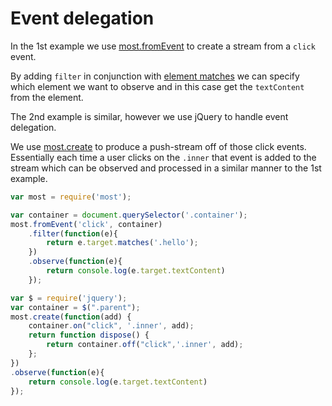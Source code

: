 # Event delegation 

In the 1st example we use [most.fromEvent](../api.md#mostfromevent) to create a stream from
a `click` event. 

By adding `filter` in conjunction with [element matches](https://developer.mozilla.org/en-US/docs/Web/API/Element/matches)
we can specify which element we want to observe and in this case get the `textContent`
from the element.

The 2nd example is similar, however we use jQuery to handle event delegation.

We use [most.create](../api.md#mostcreate) to produce a push-stream off of those click events.
Essentially each time a user clicks on the `.inner` that event is added to the
stream which can be observed and processed in a similar manner to the 1st example.



```js
var most = require('most');

var container = document.querySelector('.container');
most.fromEvent('click', container)
    .filter(function(e){
        return e.target.matches('.hello');
    })
    .observe(function(e){
        return console.log(e.target.textContent)
    });
```

```js
var $ = require('jquery');
var container = $(".parent");
most.create(function(add) {
    container.on("click", '.inner', add);
    return function dispose() {
        return container.off("click",'.inner', add);
    };
})
.observe(function(e){
    return console.log(e.target.textContent)
});
```